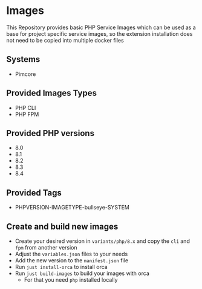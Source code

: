 Images
======

This Repository provides basic PHP Service Images which can be used as a base
for project specific service images, so the extension installation does not need to be copied into
multiple docker files

## Systems

- Pimcore

## Provided Images Types

- PHP CLI
- PHP FPM

## Provided PHP versions

- 8.0
- 8.1
- 8.2
- 8.3
- 8.4

## Provided Tags

- PHPVERSION-IMAGETYPE-bullseye-SYSTEM

## Create and build new images

* Create your desired version in `variants/php/8.x` and copy the `cli` and `fpm` from another version
* Adjust the `variables.json` files to your needs
* Add the new version to the `manifest.json` file
* Run `just install-orca` to install orca
* Run `just build-images` to build your images with orca
  * For that you need `php` installed locally
